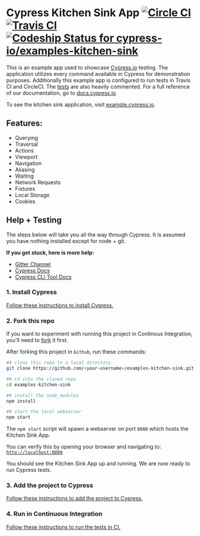 # Cypress Kitchen Sink App [![Circle CI](https://circleci.com/gh/cypress-io/examples-kitchen-sink.svg?style=svg)](https://circleci.com/gh/cypress-io/examples-kitchen-sink) [![Travis CI](https://travis-ci.org/cypress-io/examples-kitchen-sink.svg?branch=master)](https://travis-ci.org/cypress-io/examples-kitchen-sink) [![Codeship Status for cypress-io/examples-kitchen-sink](https://codeship.com/projects/8d6a20c0-b70e-0133-41c6-56e5cd60fbd0/status?branch=master)](https://codeship.com/projects/134609)

This is an example app used to showcase [Cypress.io](https://www.cypress.io/) testing. The application utilizes every command available in Cypress for demonstration purposes. Additionally this example app is configured to run tests in Travis CI and CircleCI. The [tests](https://github.com/cypress-io/examples-kitchen-sink/blob/master/tests/example_spec.js) are also heavily commented. For a full reference of our documentation, go to [docs.cypress.io](https://docs.cypress.io/).

To see the kitchen sink application, visit [example.cypress.io](https://example.cypress.io/).

## Features:

- Querying
- Traversal
- Actions
- Viewport
- Navigation
- Aliasing
- Waiting
- Network Requests
- Fixtures
- Local Storage
- Cookies

## Help + Testing

The steps below will take you all the way through Cypress. It is assumed you have nothing installed except for node + git.

**If you get stuck, here is more help:**

* [Gitter Channel](https://gitter.im/cypress-io/cypress)
* [Cypress Docs](https://github.com/cypress-io/cypress/wiki)
* [Cypress CLI Tool Docs](https://github.com/cypress-io/cypress-cli)

### 1. Install Cypress

[Follow these instructions to install Cypress.](https://on.cypress.io/guides/installing-and-running#section-installing)

### 2. Fork this repo

If you want to experiment with running this project in Continous Integration, you'll need to [fork](https://github.com/cypress-io/examples-kitchen-sink#fork-destination-box) it first.

After forking this project in `Github`, run these commands:

```bash
## clone this repo to a local directory
git clone https://github.com/<your-username>/examples-kitchen-sink.git

## cd into the cloned repo
cd examples-kitchen-sink

## install the node_modules
npm install

## start the local webserver
npm start
```

The `npm start` script will spawn a webserver on port `8080` which hosts the Kitchen Sink App.

You can verify this by opening your browser and navigating to: [`http://localhost:8080`](http://localhost:8080)

You should see the Kitchen Sink App up and running. We are now ready to run Cypress tests.

### 3. Add the project to Cypress

[Follow these instructions to add the project to Cypress.](https://on.cypress.io/guides/installing-and-running#section-adding-projects)

### 4. Run in Continuous Integration

[Follow these instructions to run the tests in CI.](https://on.cypress.io/guides/continuous-integration#section-running-in-ci)
